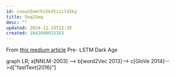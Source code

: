 ```yaml
---
id: cnoun5nmrhz5kdtczild3ky
title: Seq2Seq
desc: ""
updated: 2024-12-15T22:35
created: 1642040915163
---
```

From [this medium article](https://towardsdatascience.com/a-no-frills-guide-to-most-natural-language-processing-models-part-1-the-pre-lstm-ice-age-86055dd5d67c)
Pre- LSTM Dark Age

<div class="mermaid">
  graph LR;
a[NNLM-2003] --&gt; b[word2Vec 2013]--&gt; c[GloVe 2014]--&gt;d["fastText(2016)"]
</div>

